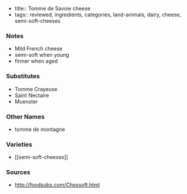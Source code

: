 - title:: Tomme de Savoie cheese
- tags:: reviewed, ingredients, categories, land-animals, dairy, cheese, semi-soft-cheeses
### Notes
- Mild French cheese
- semi-soft when young
- firmer when aged

### Substitutes
- Tomme Crayeuse
- Saint Nectaire
- Muenster

### Other Names
* tomme de montagne

### Varieties
* [[semi-soft-cheeses]]

### Sources
* http://foodsubs.com/Chessoft.html
